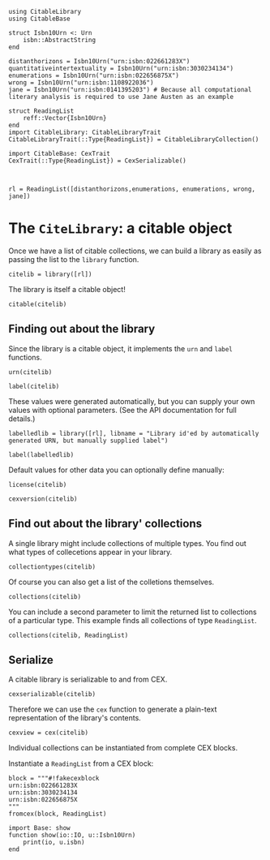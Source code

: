 ```@setup lib
using CitableLibrary
using CitableBase

struct Isbn10Urn <: Urn
    isbn::AbstractString
end

distanthorizons = Isbn10Urn("urn:isbn:022661283X")
quantitativeintertextuality = Isbn10Urn("urn:isbn:3030234134")
enumerations = Isbn10Urn("urn:isbn:022656875X")
wrong = Isbn10Urn("urn:isbn:1108922036")
jane = Isbn10Urn("urn:isbn:0141395203") # Because all computational literary analysis is required to use Jane Austen as an example

struct ReadingList
    reff::Vector{Isbn10Urn}
end
import CitableLibrary: CitableLibraryTrait
CitableLibraryTrait(::Type{ReadingList}) = CitableLibraryCollection()

import CitableBase: CexTrait
CexTrait(::Type{ReadingList}) = CexSerializable()



rl = ReadingList([distanthorizons,enumerations, enumerations, wrong, jane])
```


# The `CiteLibrary`: a citable object

Once we have a list of citable collections, we can build a library as easily as passing the list to the `library` function.


```@example lib
citelib = library([rl])
```

The library is itself a citable object!

```@example lib
citable(citelib)
```




## Finding out about the library

Since the library is a citable object, it implements the `urn` and `label` functions.

```@example lib
urn(citelib)
```

```@example lib
label(citelib)
```

These values were generated automatically, but you can supply your own values with optional parameters. (See the API documentation for full details.)

```@example lib
labelledlib = library([rl], libname = "Library id'ed by automatically generated URN, but manually supplied label")

label(labelledlib)
```



Default values for other data you can optionally define manually:

```@example lib
license(citelib)
```

```@example lib
cexversion(citelib)
```


## Find out about the library' collections

A single library might include collections of multiple types.  You find out what types of collecetions appear in your library.

```@example lib
collectiontypes(citelib)
```

Of course you can also get a list of the colletions themselves.
```@example lib
collections(citelib)
```

You can include a second parameter to limit the returned list to collections of a particular type.  This example finds all collections of type `ReadingList`.

```@example lib
collections(citelib, ReadingList)
```






## Serialize

A citable library is serializable to and from CEX.

```@example lib
cexserializable(citelib)
```

Therefore we can use the `cex` function to generate a plain-text representation of the library's contents.


```@example lib
cexview = cex(citelib)
```


Individual collections can be instantiated from complete CEX blocks.



Instantiate a `ReadingList` from a CEX block:

```
block = """#!fakecexblock
urn:isbn:022661283X
urn:isbn:3030234134
urn:isbn:022656875X
"""
fromcex(block, ReadingList)
```

```
import Base: show
function show(io::IO, u::Isbn10Urn)
    print(io, u.isbn)
end

```
